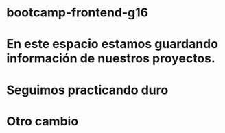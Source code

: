 # bootcamp-frontend-g16
# En este espacio estamos guardando información de nuestros proyectos.
# Seguimos practicando duro
# Otro cambio